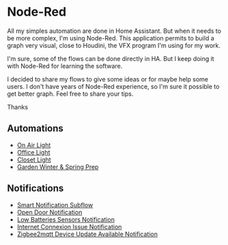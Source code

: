 # Node-Red #

All my simples automation are done in Home Assistant. But when it needs to be more complex, I'm using Node-Red. This application permits to build a graph very visual, close to Houdini, the VFX program I'm using for my work.

I'm sure, some of the flows can be done directly in HA. But I keep doing it with Node-Red for learning the software.

I decided to share my flows to give some ideas or for maybe help some users. I don't have years of Node-Red experience, so I'm sure it possible to get better graph. Feel free to share your tips.

Thanks


## Automations ##

- [On Air Light](Automations/onAirLight)
- [Office Light](Automations/officeLight)
- [Closet Light](Automations/closetLight)
- [Garden Winter & Spring Prep](Automations/gardenWinterSpringPrep)


## Notifications ##

- [Smart Notification Subflow](Notifications/smartNotificationSubflow)
- [Open Door Notification](Notifications/openDoorNotification)
- [Low Batteries Sensors Notification](Notifications/lowBatteriesSensorsNotification)
- [Internet Connexion Issue Notification](Notifications/internetConnexionIssueNotification)
- [Zigbee2mqtt Device Update Available Notification](Notifications/zigbee2mqttDevicesUpdateAvailableNotification)
